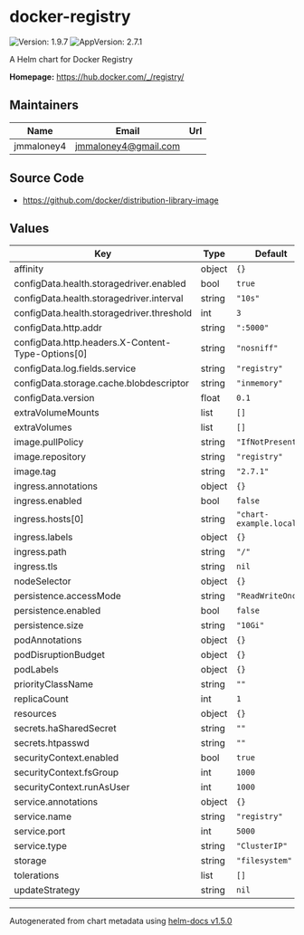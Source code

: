 # docker-registry

![Version: 1.9.7](https://img.shields.io/badge/Version-1.9.7-informational?style=flat-square) ![AppVersion: 2.7.1](https://img.shields.io/badge/AppVersion-2.7.1-informational?style=flat-square)

A Helm chart for Docker Registry

**Homepage:** <https://hub.docker.com/_/registry/>

## Maintainers

| Name | Email | Url |
| ---- | ------ | --- |
| jmmaloney4 | jmmaloney4@gmail.com |  |

## Source Code

* <https://github.com/docker/distribution-library-image>

## Values

| Key | Type | Default | Description |
|-----|------|---------|-------------|
| affinity | object | `{}` |  |
| configData.health.storagedriver.enabled | bool | `true` |  |
| configData.health.storagedriver.interval | string | `"10s"` |  |
| configData.health.storagedriver.threshold | int | `3` |  |
| configData.http.addr | string | `":5000"` |  |
| configData.http.headers.X-Content-Type-Options[0] | string | `"nosniff"` |  |
| configData.log.fields.service | string | `"registry"` |  |
| configData.storage.cache.blobdescriptor | string | `"inmemory"` |  |
| configData.version | float | `0.1` |  |
| extraVolumeMounts | list | `[]` |  |
| extraVolumes | list | `[]` |  |
| image.pullPolicy | string | `"IfNotPresent"` |  |
| image.repository | string | `"registry"` |  |
| image.tag | string | `"2.7.1"` |  |
| ingress.annotations | object | `{}` |  |
| ingress.enabled | bool | `false` |  |
| ingress.hosts[0] | string | `"chart-example.local"` |  |
| ingress.labels | object | `{}` |  |
| ingress.path | string | `"/"` |  |
| ingress.tls | string | `nil` |  |
| nodeSelector | object | `{}` |  |
| persistence.accessMode | string | `"ReadWriteOnce"` |  |
| persistence.enabled | bool | `false` |  |
| persistence.size | string | `"10Gi"` |  |
| podAnnotations | object | `{}` |  |
| podDisruptionBudget | object | `{}` |  |
| podLabels | object | `{}` |  |
| priorityClassName | string | `""` |  |
| replicaCount | int | `1` |  |
| resources | object | `{}` |  |
| secrets.haSharedSecret | string | `""` |  |
| secrets.htpasswd | string | `""` |  |
| securityContext.enabled | bool | `true` |  |
| securityContext.fsGroup | int | `1000` |  |
| securityContext.runAsUser | int | `1000` |  |
| service.annotations | object | `{}` |  |
| service.name | string | `"registry"` |  |
| service.port | int | `5000` |  |
| service.type | string | `"ClusterIP"` |  |
| storage | string | `"filesystem"` |  |
| tolerations | list | `[]` |  |
| updateStrategy | string | `nil` |  |

----------------------------------------------
Autogenerated from chart metadata using [helm-docs v1.5.0](https://github.com/norwoodj/helm-docs/releases/v1.5.0)
